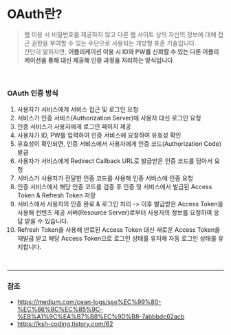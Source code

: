 # OAuth란?
> 웹 이용 시 비밀번호를 제공하지 않고 다른 웹 사이트 상의 자신의 정보에 대해 접근 권한을 부여할 수 있는 수단으로 사용되는 개방형 표준 기술입니다.  
간단히 말하자면, **어플리케이션 이용 시 ID와 PW를 신뢰할 수 있는 다른 어플리케이션을 통해 대신 제공해 인증 과정을 처리하는 방식입니다**.

<br>

### OAuth 인증 방식
1. 사용자가 서비스에게 서비스 접근 및 로그인 요청
2. 서비스가 인증 서비스(Authorization Server)에 사용자 대신 로그인 요청
3. 인증 서비스가 사용자에게 로그인 페이지 제공
4. 사용자가 ID, PW를 입력하여 인증 서비스에 요청하여 유효성 확인
5. 유효성이 확인되면, 인증 서비스에서 사용자에게 인증 코드(Authorization Code) 발급
6. 사용자가 서비스에게 Redirect Callback URL로 발급받은 인증 코드를 담아서 요청
7. 서비스가 사용자가 전달한 인증 코드를 사용해 인증 서비스에 인증 요청
8. 인증 서비스에서 해당 인증 코드를 검증 후 인증 및 서비스에서 발급된 Access Token & Refresh Token 저장
9. 서비스에서 사용자의 인증 완료 & 로그인 처리
-> 이후 발급받은 Access Token을 사용해 컨텐츠 제공 서버(Resource Server)로부터 사용자의 정보를 요청하여 응답 받을 수 있습니다.
10. Refresh Token을 사용해 만료된 Access Token 대신 새로운 Access Token을 재발급 받고 해당 Access Token으로 로그인 상태를 유지해 자동 로그인 상태를 유지합니다.

<br>

---

### 참조
- https://medium.com/cean-logs/sso%EC%99%80-%EC%86%8C%EC%85%9C-%EB%A1%9C%EA%B7%B8%EC%9D%B8-7abbbdc62acb
- https://ksh-coding.tistory.com/62
